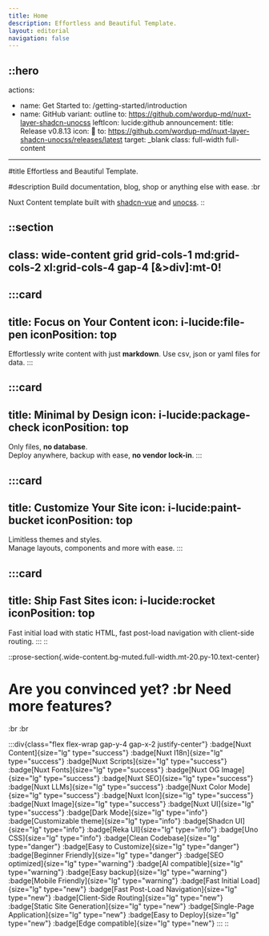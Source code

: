 ```yaml
---
title: Home
description: Effortless and Beautiful Template.
layout: editorial
navigation: false
---
```


::hero
---
actions:
  - name: Get Started
    to: /getting-started/introduction
  - name: GitHub
    variant: outline
    to: https://github.com/wordup-md/nuxt-layer-shadcn-unocss
    leftIcon: lucide:github
announcement:
  title: Release v0.8.13
  icon: 🎉
  to: https://github.com/wordup-md/nuxt-layer-shadcn-unocss/releases/latest
  target: _blank
class: full-width full-content
---
#title
Effortless and Beautiful Template.

#description
Build documentation, blog, shop or anything else with ease. :br

Nuxt Content template built with [shadcn-vue](https://www.shadcn-vue.com) and [unocss](https://unocss.dev).
::

::section
---
class: wide-content grid grid-cols-1 md:grid-cols-2 xl:grid-cols-4 gap-4 [&>div]:mt-0!
---
  :::card
  ---
  title: Focus on Your Content
  icon: i-lucide:file-pen
  iconPosition: top
  ---
  Effortlessly write content with just **markdown**. Use csv, json or yaml files for data.
  :::

  :::card
  ---
  title: Minimal by Design
  icon: i-lucide:package-check
  iconPosition: top
  ---
  Only files, **no database**.\
  Deploy anywhere, backup with ease, **no vendor lock-in**.
  :::

  :::card
  ---
  title: Customize Your Site
  icon: i-lucide:paint-bucket
  iconPosition: top
  ---
  Limitless themes and styles.\
  Manage layouts, components and more with ease.
  :::

  :::card
  ---
  title: Ship Fast Sites
  icon: i-lucide:rocket
  iconPosition: top
  ---
  Fast initial load with static HTML, fast post-load navigation with client-side routing.
  :::
::


::prose-section{.wide-content.bg-muted.full-width.mt-20.py-10.text-center}
# Are you convinced yet? :br Need more features?

:br
:br

  :::div{class="flex flex-wrap gap-y-4 gap-x-2 justify-center"}
  :badge[Nuxt Content]{size="lg" type="success"}
  :badge[Nuxt I18n]{size="lg" type="success"}
  :badge[Nuxt Scripts]{size="lg" type="success"}
  :badge[Nuxt Fonts]{size="lg" type="success"}
  :badge[Nuxt OG Image]{size="lg" type="success"}
  :badge[Nuxt SEO]{size="lg" type="success"}
  :badge[Nuxt LLMs]{size="lg" type="success"}
  :badge[Nuxt Color Mode]{size="lg" type="success"}
  :badge[Nuxt Icon]{size="lg" type="success"}
  :badge[Nuxt Image]{size="lg" type="success"}
  :badge[Nuxt UI]{size="lg" type="success"}
  :badge[Dark Mode]{size="lg" type="info"}
  :badge[Customizable theme]{size="lg" type="info"}
  :badge[Shadcn UI]{size="lg" type="info"}
  :badge[Reka UI]{size="lg" type="info"}
  :badge[Uno CSS]{size="lg" type="info"}
  :badge[Clean Codebase]{size="lg" type="danger"}
  :badge[Easy to Customize]{size="lg" type="danger"}
  :badge[Beginner Friendly]{size="lg" type="danger"}
  :badge[SEO optimized]{size="lg" type="warning"}
  :badge[AI compatible]{size="lg" type="warning"}
  :badge[Easy backup]{size="lg" type="warning"}
  :badge[Mobile Friendly]{size="lg" type="warning"}
  :badge[Fast Initial Load]{size="lg" type="new"}
  :badge[Fast Post-Load Navigation]{size="lg" type="new"}
  :badge[Client-Side Routing]{size="lg" type="new"}
  :badge[Static Site Generation]{size="lg" type="new"}
  :badge[Single-Page Application]{size="lg" type="new"}
  :badge[Easy to Deploy]{size="lg" type="new"}
  :badge[Edge compatible]{size="lg" type="new"}
  :::
::
